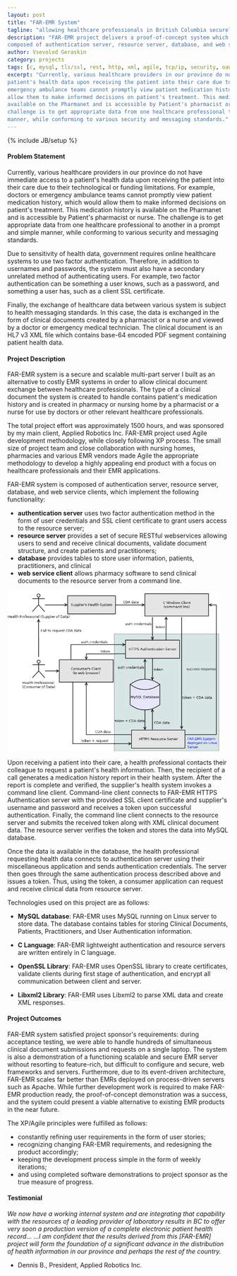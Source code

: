 ```yaml
---
layout: post
title: "FAR-EMR System"
tagline: "allowing healthcare professionals in British Columbia securely exchange data in the form of clinical documents"
description: "FAR-EMR project delivers a proof-of-concept system which allows healthcare professionals to exchange clinical documents containing patient medication summaries. The system is
composed of authentication server, resource server, database, and web service clients.  FAR-EMR is written in C using OPENSSL and libxml2 libriaries and stores data in MYSQL database."
author: Vsevolod Geraskin
category: projects
tags: [c, mysql, tls/ssl, rest, http, xml, agile, tcp/ip, security, oauth]
excerpt: "Currently, various healthcare providers in our province do not have immediate access to a
patient's health data upon receiving the patient into their care due to their technological or funding limitations. For example, doctors or
emergency ambulance teams cannot promptly view patient medication history, which would
allow them to make informed decisions on patient's treatment. This medication history is
available on the Pharmanet and is accessible by Patient's pharmacist or nurse. The
challenge is to get appropriate data from one healthcare professional to another in a prompt and simple
manner, while conforming to various security and messaging standards."
---
```

{% include JB/setup %}

#### Problem Statement
Currently, various healthcare providers in our province do not have immediate access to a
patient's health data upon receiving the patient into their care due to their technological or funding limitations. For example, doctors or
emergency ambulance teams cannot promptly view patient medication history, which would
allow them to make informed decisions on patient's treatment. This medication history is
available on the Pharmanet and is accessible by Patient's pharmacist or nurse. The
challenge is to get appropriate data from one healthcare professional to another in a prompt and simple
manner, while conforming to various security and messaging standards.

Due to sensitivity of health data, government requires online healthcare systems to use two
factor authentication. Therefore, in addition to usernames and passwords, the system must
also have a secondary unrelated method of authenticating users. For example, two factor
authentication can be something a user knows, such as a password, and something a user
has, such as a client SSL certificate.

Finally, the exchange of healthcare data between various system is subject to health
messaging standards. In this case, the data is exchanged in the form of clinical documents
created by a pharmacist or a nurse and viewed by a doctor or emergency medical technician.
The clinical document is an HL7 v3 XML file which contains base-64 encoded PDF
segment containing patient health data.

#### Project Description
FAR-EMR system is a secure and scalable multi-part server I built as an alternative to costly EMR systems in order to allow clinical document exchange between healthcare professionals.
The type of a clinical document the system is created to handle contains patient's medication history and is created in pharmacy or
nursing home by a pharmacist or a nurse for use by doctors or other relevant healthcare
professionals.

The total project effort was approximately 1500 hours, and was sponsored by my main client, Applied Robotics Inc.  FAR-EMR project used Agile development methodology, while closely following XP process.
The small size of project team and close collaboration with nursing homes, pharmacies
and various EMR vendors made Agile the appropriate methodology to develop a highly
appealing end product with a focus on healthcare professionals and their EMR applications. 

FAR-EMR system is composed of authentication server, resource server, database, and web service clients, which
implement the following functionality:

- **authentication server** uses two factor authentication method in the form of user credentials and SSL client certificate to grant users access to the resource server;
- **resource server** provides a set of secure RESTful webservices allowing users to send and receive clinical documents, validate document structure, and create patients and practitioners;
- **database** provides tables to store user information, patients, practitioners, and clinical
- **web service client** allows pharmacy software to send clinical documents to the resource server from a command line.

<img class="float-left" width="480pt" src="/assets/post_images/faremr1.png" alt="Context Diagram of FAR-EMR System" />

Upon receiving a patient into their care, a health professional contacts their colleague to
request a patient's health information. Then, the recipient of a call generates a medication
history report in their health system. After the report is complete and verified, the supplier's
health system invokes a command line client. Command-line client connects to FAR-EMR
HTTPS Authentication server with the provided SSL client certificate and supplier's username
and password and receives a token upon successful authentication. Finally, the command
line client connects to the resource server and submits the received token along with XML
clinical document data. The resource server verifies the token and stores the data into
MySQL database.

Once the data is available in the database, the health professional requesting health data
connects to authentication server using their miscellaneous application and sends
authentication credentials. The server then goes through the same authentication process
described above and issues a token. Thus, using the token, a consumer application can
request and receive clinical data from resource server.

Technologies used on this project are as follows:

- **MySQL database**: FAR-EMR uses MySQL running on Linux server to store data. The database contains
tables for storing Clinical Documents, Patients, Practitioners, and User Authentication
information.

- **C Language**: FAR-EMR lightweight authentication and resource servers are written entirely in C language.

- **OpenSSL Library**: FAR-EMR uses OpenSSL library to create certificates, validate clients during first stage of
authentication, and encrypt all communication between client and server.

- **Libxml2 Library**: FAR-EMR uses Libxml2 to parse XML data and create XML responses.

#### Project Outcomes
FAR-EMR system satisfied project sponsor's requirements: during acceptance testing, we were able to handle hundreds of simultaneous clinical document submissions and requests on a single laptop. 
The system is also a demonstration of a functioning scalable and
secure EMR server without resorting to feature-rich, but difficult to configure and
secure, web frameworks and servers. Furthermore, due to its event-driven architecture, FAR-EMR
scales far better than EMRs deployed on process-driven servers such as Apache. While further
development work is required to make FAR-EMR production ready, the proof-of-concept
demonstration was a success, and the system could present a viable alternative
to existing EMR products in the near future.

The XP/Agile principles were fulfilled as follows:

- constantly refining user requirements in the form of user stories;
- recognizing changing FAR-EMR requirements, and redesigning the product accordingly;
- keeping the development process simple in the form of weekly iterations;
- and using completed software demonstrations to project sponsor as the true measure of progress.

#### Testimonial
_We now have a working internal system and are integrating that capability with the resources of a leading provider of laboratory results in BC to offer very soon a production 
version of a complete electronic patient health record...  ...I am confident that the results derived from this [FAR-EMR] project will form the foundation of a significant advance in the distribution of health information in our province and perhaps 
the rest of the country._

- Dennis B., President, Applied Robotics Inc.
